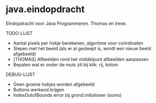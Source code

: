 java.eindopdracht
=================

EIndopdracht voor Java Programmeren. Thomas en Irene.

TODO-LIJST

-	Aantal pixels per hokje berekenen, algoritme voor coördinaten
-	Slepen met het beeld (als er al gesleept is, wordt een nieuw beeld afgebeeld)
-	[THOMAS] Afbeelden rond het middelpunt afbeelden aanpassen
-	Bepalen wat er onder de muis zit bij klik: rij, kolom

DEBUG-LIJST

- Geen groene hokjes worden afgebeeld
- Buttons werkend krijgen
- IndexOutofBounds error bij grond.initialiseer (soms)

